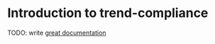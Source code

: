 # Introduction to trend-compliance

TODO: write [great documentation](http://jacobian.org/writing/what-to-write/)
